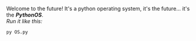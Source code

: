 Welcome to the future! It's a python operating system, it's the future... it's the ***PythonOS***.
<br>
*Run it like this:*
<br>
```
py OS.py
```
